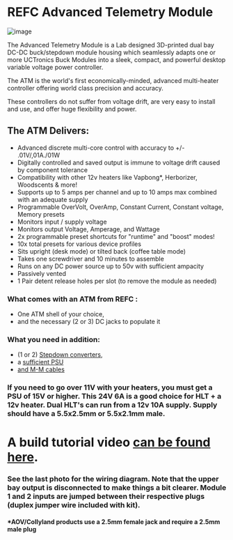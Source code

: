 # REFC Advanced Telemetry Module

![image](https://user-images.githubusercontent.com/104687767/166171313-32c0e5ee-79bc-4d4c-8971-dab789f453e0.png)

The Advanced Telemetry Module is a Lab designed 3D-printed dual bay DC-DC buck/stepdown module housing which seamlessly adapts one or more UCTronics Buck Modules into a sleek, compact, and powerful desktop variable voltage power controller. 

The ATM is the world's first economically-minded, advanced multi-heater controller offering world class precision and accuracy. 

These controllers do not suffer from voltage drift, are very easy to install and use, and offer huge flexibility and power.

## The ATM Delivers:

- Advanced discrete multi-core control with accuracy to +/- .01V/,01A./01W
- Digitally controlled and saved output is immune to voltage drift caused by component tolerance
- Compatibility with other 12v heaters like Vapbong*, Herborizer, Woodscents & more!
- Supports up to 5 amps per channel and up to 10 amps max combined with an adequate supply
- Programmable OverVolt, OverAmp, Constant Current, Constant voltage, Memory presets
- Monitors input / supply voltage
- Monitors output Voltage, Amperage, and Wattage
- 2x programmable preset shortcuts for "runtime" and "boost" modes!
- 10x total presets for various device profiles
- Sits upright (desk mode) or tilted back (coffee table mode)
- Takes one screwdriver and 10 minutes to assemble
- Runs on any DC power source up to 50v with sufficient ampacity
- Passively vented
- 1 Pair detent release holes per slot (to remove the module as needed)

### What comes with an ATM from REFC :
- One ATM shell of your choice, 
- and the necessary (2 or 3) DC jacks to populate it

### What you need in addition: 
- (1 or 2) [Stepdown converters](https://www.amazon.com/gp/product/B01LWXAC5E), 
- a [sufficient PSU](https://www.amazon.com/gp/product/B09H5RKP4G)
- [and M-M cables](https://www.amazon.com/gp/product/B089CRGKJK) 

### If you need to go over 11V with your heaters, you must get a PSU of 15V or higher. This 24V 6A is a good choice for HLT + a 12v heater. Dual HLT's can run from a 12v 10A supply. Supply should have a 5.5x2.5mm or 5.5x2.1mm male. 

# A build tutorial video [can be found here](https://www.youtube.com/watch?v=ob_B-bvQG14).

### See the last photo for the wiring diagram. Note that the upper bay output is disconnected to make things a bit clearer. Module 1 and 2 inputs are jumped between their respective plugs (duplex jumper wire included with kit).

#### *AOV/Collyland products use a 2.5mm female jack and require a 2.5mm male plug
